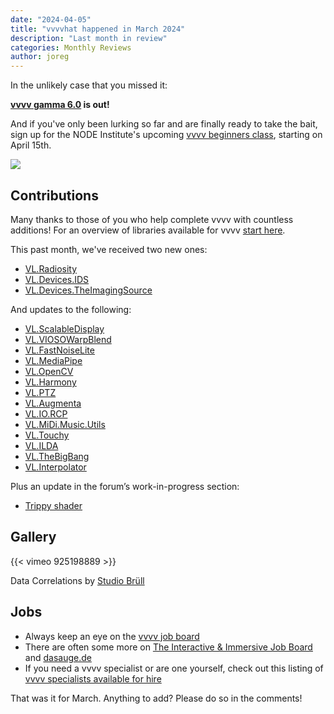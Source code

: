 ```yaml
---
date: "2024-04-05"
title: "vvvvhat happened in March 2024"
description: "Last month in review"
categories: Monthly Reviews
author: joreg
---
```


In the unlikely case that you missed it:

**[vvvv gamma 6.0](https://visualprogramming.net/blog/vvvv-gamma-6.0-release/) is out!**

And if you've only been lurking so far and are finally ready to take the bait, sign up for the NODE Institute's upcoming [vvvv beginners class](https://visualprogramming.net/blog/vvvv-beginner-class-summer-2024/), starting on April 15th. 

![](SS24_VVVV_Beginner.jpg)

## Contributions
Many thanks to those of you who help complete vvvv with countless additions! For an overview of libraries available for vvvv [start here](https://thegraybook.vvvv.org/reference/libraries/overview.html).

This past month, we've received two new ones:
- [VL.Radiosity](https://www.nuget.org/packages/VL.Radiosity)
- [VL.Devices.IDS](https://www.nuget.org/packages/VL.Devices.IDS)
- [VL.Devices.TheImagingSource](https://www.nuget.org/packages/VL.Devices.TheImagingSource)

And updates to the following:
- [VL.ScalableDisplay](https://www.nuget.org/packages/VL.ScalableDisplay)
- [VL.VIOSOWarpBlend](https://www.nuget.org/packages/VL.VIOSOWarpBlend)
- [VL.FastNoiseLite](https://www.nuget.org/packages/VL.FastNoiseLite)
- [VL.MediaPipe](https://www.nuget.org/packages/VL.MediaPipe)
- [VL.OpenCV](https://www.nuget.org/packages/VL.OpenCV)
- [VL.Harmony](https://www.nuget.org/packages/VL.MediaPipe)
- [VL.PTZ](https://www.nuget.org/packages/VL.PTZ)
- [VL.Augmenta](https://www.nuget.org/packages/VL.Augmenta)
- [VL.IO.RCP](https://www.nuget.org/packages/VL.IO.RCP)
- [VL.MiDi.Music.Utils](https://www.nuget.org/packages/VL.MiDi.Music.Utils)
- [VL.Touchy](https://www.nuget.org/packages/VL.Touchy)
- [VL.ILDA](https://www.nuget.org/packages/VL.ILDA)
- [VL.TheBigBang](https://www.nuget.org/packages/VL.TheBigBang)
- [VL.Interpolator](https://www.nuget.org/packages/VL.Interpolator)

Plus an update in the forum’s work-in-progress section:
- [Trippy shader](https://discourse.vvvv.org/t/trippy-shader/22456)

## Gallery

{{< vimeo 925198889 >}}

Data Correlations by [Studio Brüll](https://studiobruell.de/)

## Jobs
- Always keep an eye on the [vvvv job board](https://discourse.vvvv.org/c/jobs)
- There are often some more on [The Interactive & Immersive Job Board](https://jobs.interactiveimmersive.io/?s=vvvv&post_type=job_listing&orderby=date) and [dasauge.de](https://dasauge.de/sta/Vvvv/)
- If you need a vvvv specialist or are one yourself, check out this listing of [vvvv specialists available for hire](https://legacy.vvvv.org/documentation/vvvv-specialists-available-for-hire)

That was it for March. Anything to add? Please do so in the comments!
